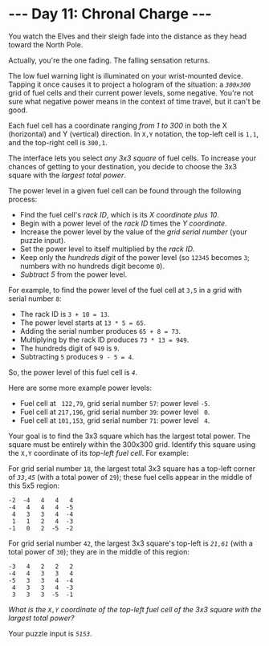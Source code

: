 # --- Day 11: Chronal Charge ---

You watch the Elves and their sleigh fade into the distance as they head toward the North Pole.

Actually, you're the one fading. The falling sensation returns.

The low fuel warning light is illuminated on your wrist-mounted device. Tapping it once causes it to project a hologram of the situation: a _`300x300`_ grid of fuel cells and their current power levels, some negative. You're not sure what negative power means in the context of time travel, but it can't be good.

Each fuel cell has a coordinate ranging _from 1 to 300_ in both the X (horizontal) and Y (vertical) direction. In `X,Y` notation, the top-left cell is `1,1`, and the top-right cell is `300,1`.

The interface lets you select _any 3x3 square_ of fuel cells. To increase your chances of getting to your destination, you decide to choose the 3x3 square with the _largest total power_.

The power level in a given fuel cell can be found through the following process:

 - Find the fuel cell's _rack ID_, which is its _X coordinate plus 10_.
 - Begin with a power level of the _rack ID_ times the _Y coordinate_.
 - Increase the power level by the value of the _grid serial number_ (your puzzle input).
 - Set the power level to itself multiplied by the _rack ID_.
 - Keep only the _hundreds digit_ of the power level (so `12345` becomes `3`; numbers with no hundreds digit become `0`).
 - _Subtract 5_ from the power level.

For example, to find the power level of the fuel cell at `3,5` in a grid with serial number `8`:

 - The rack ID is `3 + 10 = 13`.
 - The power level starts at `13 * 5 = 65`.
 - Adding the serial number produces `65 + 8 = 73`.
 - Multiplying by the rack ID produces `73 * 13 = 949`.
 - The hundreds digit of `949` is `9`.
 - Subtracting `5` produces `9 - 5 = 4`.

So, the power level of this fuel cell is _`4`_.

Here are some more example power levels:

 - Fuel cell at ` 122,79`, grid serial number `57`: power level `-5`.
 - Fuel cell at `217,196`, grid serial number `39`: power level ` 0`.
 - Fuel cell at `101,153`, grid serial number `71`: power level ` 4`.

Your goal is to find the 3x3 square which has the largest total power. The square must be entirely within the 300x300 grid. Identify this square using the `X,Y` coordinate of its _top-left fuel cell_. For example:

For grid serial number `18`, the largest total 3x3 square has a top-left corner of _`33,45`_ (with a total power of `29`); these fuel cells appear in the middle of this 5x5 region:
```
-2  -4   4   4   4
-4   4   4   4  -5
 4   3   3   4  -4
 1   1   2   4  -3
-1   0   2  -5  -2
```
For grid serial number `42`, the largest 3x3 square's top-left is _`21,61`_ (with a total power of `30`); they are in the middle of this region:
```
-3   4   2   2   2
-4   4   3   3   4
-5   3   3   4  -4
 4   3   3   4  -3
 3   3   3  -5  -1
```

_What is the `X,Y` coordinate of the top-left fuel cell of the 3x3 square with the largest total power?_

Your puzzle input is _`5153`_.
